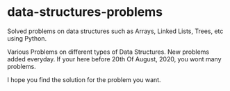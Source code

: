 # data-structures-problems
Solved problems on data structures such as Arrays, Linked Lists, Trees, etc using Python. 

Various Problems on different types of Data Structures. 
New problems added everyday. 
If your here before 20th Of August, 2020, you wont many problems. 

I hope you find the solution for the problem you want. 
